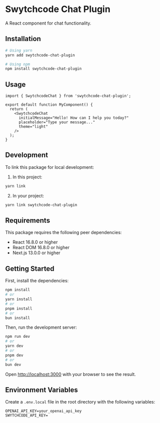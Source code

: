# Swytchcode Chat Plugin

A React component for chat functionality.

## Installation

```bash
# Using yarn
yarn add swytchcode-chat-plugin

# Using npm
npm install swytchcode-chat-plugin
```

## Usage

```tsx
import { SwytchcodeChat } from 'swytchcode-chat-plugin';

export default function MyComponent() {
  return (
    <SwytchcodeChat
      initialMessage="Hello! How can I help you today?"
      placeholder="Type your message..."
      theme="light"
    />
  );
}
```

## Development

To link this package for local development:

1. In this project:
```bash
yarn link
```

2. In your project:
```bash
yarn link swytchcode-chat-plugin
```

## Requirements

This package requires the following peer dependencies:
- React 16.8.0 or higher
- React DOM 16.8.0 or higher
- Next.js 13.0.0 or higher

## Getting Started

First, install the dependencies:

```bash
npm install
# or
yarn install
# or
pnpm install
# or
bun install
```

Then, run the development server:

```bash
npm run dev
# or
yarn dev
# or
pnpm dev
# or
bun dev
```

Open [http://localhost:3000](http://localhost:3000) with your browser to see the result.

## Environment Variables

Create a `.env.local` file in the root directory with the following variables:

```
OPENAI_API_KEY=your_openai_api_key
SWYTCHCODE_API_KEY=
```
